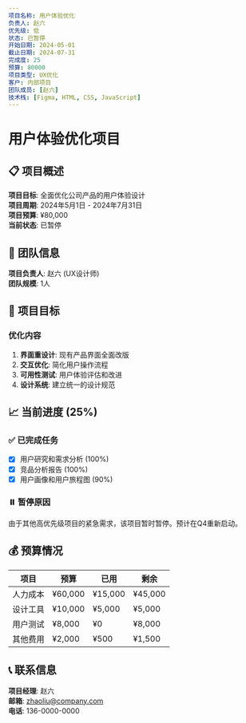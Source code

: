 ```yaml
---
项目名称: 用户体验优化
负责人: 赵六
优先级: 低
状态: 已暂停
开始日期: 2024-05-01
截止日期: 2024-07-31
完成度: 25
预算: 80000
项目类型: UX优化
客户: 内部项目
团队成员: [赵六]
技术栈: [Figma, HTML, CSS, JavaScript]
---
```


# 用户体验优化项目

## 📋 项目概述

**项目目标**: 全面优化公司产品的用户体验设计  
**项目周期**: 2024年5月1日 - 2024年7月31日  
**项目预算**: ¥80,000  
**当前状态**: 已暂停

## 👥 团队信息

**项目负责人**: 赵六 (UX设计师)  
**团队规模**: 1人  

## 🎯 项目目标

### 优化内容
1. **界面重设计**: 现有产品界面全面改版
2. **交互优化**: 简化用户操作流程
3. **可用性测试**: 用户体验评估和改进
4. **设计系统**: 建立统一的设计规范

## 📈 当前进度 (25%)

### ✅ 已完成任务
- [x] 用户研究和需求分析 (100%)
- [x] 竞品分析报告 (100%)
- [x] 用户画像和用户旅程图 (90%)

### ⏸️ 暂停原因
由于其他高优先级项目的紧急需求，该项目暂时暂停。预计在Q4重新启动。

## 💰 预算情况

| 项目 | 预算 | 已用 | 剩余 |
|------|------|------|------|
| 人力成本 | ¥60,000 | ¥15,000 | ¥45,000 |
| 设计工具 | ¥10,000 | ¥5,000 | ¥5,000 |
| 用户测试 | ¥8,000 | ¥0 | ¥8,000 |
| 其他费用 | ¥2,000 | ¥500 | ¥1,500 |

## 📞 联系信息

**项目经理**: 赵六  
**邮箱**: zhaoliu@company.com  
**电话**: 136-0000-0000 
